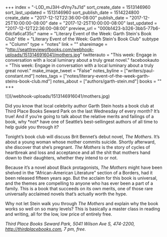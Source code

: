 +++
index = "-L0D_mJ3iH-dVny7sJ1d"
sort_create_date = 1513146960
sort_last_updated = 1513146960
sort_publish_date = 1514224800
create_date = "2017-12-12T22:36:00-08:00"
publish_date = "2017-12-25T10:00:00-08:00"
date = "2017-12-25T10:00:00-08:00"
last_updated = "2017-12-12T22:36:00-08:00"
preview_url = "000b1423-b326-3bb5-77b6-6dcfa6caf35c"
name = "Literary Event of the Week: Garth Stein's Book Club"
title = "Literary Event of the Week: Garth Stein's Book Club"
subtype = "Column"
type = "notes"
link = ""
shareimage = "http://seattlreviewofbooks.com/webhook-uploads/1513146916041/mothers.jpg"
twitterauto = "This week: Engage in conversation with a local luminary about a truly great novel."
facebookauto = "This week: Engage in conversation with a local luminary about a truly great novel."
make_image_tweet = "False"
notes_byline = ["writers/paul-constant.md"]
notes_tags = ["notes/literary-event-of-the-week-garth-steins-book-club.md"]
notes_about = ["authors/garth-stein.md"]
books = ""
+++
<p class="image">![](/webhook-uploads/1513146916041/mothers.jpg)</p>
Did you know that local celebrity author Garth Stein hosts a book club at Third Place Books Seward Park on the last Wednesday of every month? It’s true! And if you’re going to talk about the relative merits and failings of a book, why *not* have one of Seattle’s best-sellingest authors of all time to help guide you through it?

Tonight’s book club will discuss Brit Bennet’s debut novel, *The Mothers*. It’s about a young woman whose mother commits suicide. Shortly afterward, she discover that she’s pregnant. *The Mothers* is the story of cycles of heartbreak and loss and acceptance and all the shit that mothers hand down to their daughters, whether they intend to or not.

Because it’s a novel about Black protagonists, *The Mothers* might have been shelved in the “African-American Literature” section of a Borders, had it been released fifteen years ago. But the acclaim for this book is universal, and the themes are compelling to anyone who has ever been a part of a family. This is a book that succeeds on its own merits, one of those rare universally acclaimed novels that’s actually worth the hype.

Why not let Stein walk you through *The Mothers* and explain why the book works so well on so many levels? This is basically a master class in reading and writing, all for the low, low price of entirely free.

*Third Place Books Seward Park, 5041 Wilson Ave S, 474-2200, http://thirdplacebooks.com, 7 pm, free.*
